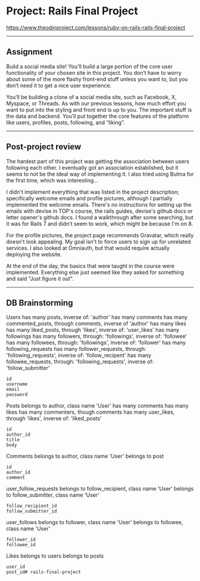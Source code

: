 # Project: Rails Final Project

https://www.theodinproject.com/lessons/ruby-on-rails-rails-final-project

---

## Assignment

Build a social media site! You’ll build a large portion of the core user functionality of your chosen site in this project. You don’t have to worry about some of the more flashy front-end stuff unless you want to, but you don’t need it to get a nice user experience.

You’ll be building a clone of a social media site, such as Facebook, X, Myspace, or Threads. As with our previous lessons, how much effort you want to put into the styling and front end is up to you. The important stuff is the data and backend. You’ll put together the core features of the platform like users, profiles, posts, following, and “liking”.

---

## Post-project review

The hardest part of this project was getting the association between users following each other. I eventually got an association established, but it seems to not be the ideal way of implementing it. I also tried using Bulma for the first time, which was interesting...

I didn't implement everything that was listed in the project description; specifically welcome emails and profile pictures, although I partially implemented the welcome emails. There's no instructions for setting up the emails with devise in TOP's course, the rails guides, devise's github docs or letter opener's github docs. I found a walkthrough after some searching, but it was for Rails 7 and didn't seem to work, which might be because I'm on 8.

For the profile pictures, the project page recommends Gravatar, which really doesn't look appealing. My goal isn't to force users to sign up for unrelated services. I also looked at Omniauth, but that would require actually deploying the website.

At the end of the day, the basics that were taught in the course were implemented. Everything else just seemed like they asked for something and said "Just figure it out".

---

## DB Brainstorming

Users
    has many posts, inverse of: 'author'
    has many comments
    has many commented_posts, through comments, inverse of 'author'
    has many likes
    has many liked_posts, through 'likes', inverse of: 'user_likes'
    has many followings
    has many followers, through: 'followings', inverse of: 'followee'
    has many followees, through: 'followings', inverse of: 'follower'
    has many following_requests
    has many follower_requests, through: 'following_requests', inverse of: 'follow_recipent'
    has many followee_requests, through: 'following_requests', inverse of: 'follow_submitter'

    id
    username
    email
    password

Posts
    belongs to author, class name 'User'
    has many comments
    has many likes
    has many commenters, though comments
    has many user_likes, through 'likes', inverse of: 'liked_posts'
    
    id
    author_id
    title
    body

Comments
    belongs to author, class name 'User'
    belongs to post
    
    id
    author_id
    comment
    
user_follow_requests
    belongs to follow_recipient, class name 'User'
    belongs to follow_submitter, class name 'User'

    follow_recipient_id
    follow_submitter_id
    
user_follows
    belongs to follower, class name 'User'
    belongs to followee, class name 'User'

    follower_id
    followee_id
    
Likes
    belongs to users
    belongs to posts
    
    user_id
    post_id# rails-final-project
